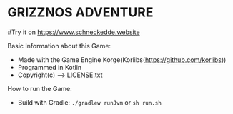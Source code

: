 # GRIZZNOS ADVENTURE



#Try it on https://www.schneckedde.website

Basic Information about this Game:
- Made with the Game Engine Korge(Korlibs(https://github.com/korlibs))
- Programmed in Kotlin
- Copyright(c) --> LICENSE.txt

How to run the Game:
- Build with Gradle: `./gradlew runJvm` or `sh run.sh`
